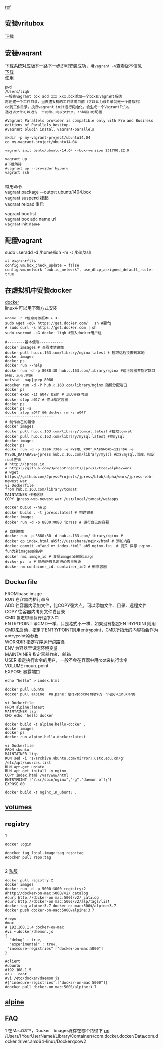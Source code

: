 [ref](http://blog.csdn.net/zhouhuakang/article/details/51098066)
## 安装vritubox
[下载](http://www.oracle.com/technetwork/server-storage/virtualbox/downloads/index.html)
## 安装vagrant
下载系统对应版本一路下一步即可安装成功，用`vagrant -v`查看版本信息  
[下载](https://www.vagrantup.com/downloads.html)  
[使用](https://www.vagrantup.com/docs/cli)

```
pwd
/Users/liqh
一般先vagrant box add xxx xxx.box添加一个box到vagrant系统
再创建一个工作目录，当做虚拟机的工作环境目前（可以认为该目录就是一个虚拟机）
cd到工作目录，执行vagrant init进行初始化，会生成一个VagrantFile。
通过该文件可以进行一个网络、同步文件夹、ssh端口的配置

#Vagrant Parallels provider is compatible only with Pro and Business editions of Parallels Desktop.
#vagrant plugin install vagrant-parallels

mkdir -p my-vagrant-project/ubuntu14.04
cd my-vagrant-project/ubuntu14.04

vagrant init bento/ubuntu-14.04 --box-version 201708.22.0

vagrant up
#下载等待
#vagrant up --provider hyperv
vagrant ssh


```
常用命令<br />
vagrant package --output ubuntu1404.box<br />
vagrant suspend 挂起<br />
vagrant reload 重启<br />

vagrant box list <br />
vagrant box add name url<br />
vagrant init name<br />

## 配置vagrant
sudo useradd -d /home/liqh -m -s /bin/zsh
```
vi Vagrantfile
config.vm.box_check_update = false
config.vm.network "public_network", use_dhcp_assigned_default_route: true
```


## 在虚拟机中安装docker
[docker](https://www.docker.com/)  <br />
linux中可以用下面方式安装
```
uname -r #检察内核版本 > 3.
sudo wget -qO- https://get.docker.com/ | sh #要fq
# sudo curl -s https://get.docker.com | sh
sudo usermod -aG docker liqh #加入docker用户组
 
#--------基本使用-----------
docker imsages # 查看本地镜像
docker pull hub.c.163.com/library/nginx:latest # 拉取远程镜像到本地
docker images 
docker ps
docker run --help
docker run -d -p 8080:80 hub.c.163.com/library/nginx #运行容器并指定端口映射，本地:容器
netstat -nap|grep 8080
#docker run -d -P hub.c.163.com/library/nginx 随机分配端口
docker ps
docker exec -it a047 bash # 进入容器内部
docker stop a047 # 停止指定容器
docker ps
docker ps -a
docker stop a047 && docker rm -v a047
-----------------------
# 制作自己的镜像
docker images
docker pull hub.c.163.com/library/tomcat:latest #拉取tomcat
docker pull hub.c.163.com/library/mysql:latest #拉mysql
docker images
docker ps
docker run -d -p 3306:3306 -e MYSQL_ROOT_PASSWORD=123456 -e MYSQL_DATABASE=jpress hub.c.163.com/library/mysql #运行mysql,创库，指定root密码
# http://jpress.io
# https://github.com/JpressProjects/jpress/tree/alpha/wars
# wget https://github.com/JpressProjects/jpress/blob/alpha/wars/jpress-web-newest.war
vi Dockerfile
from hub.c.163.com/library/tomcat
MAINTAINER 作者信息
COPY jpress-web-newest.war /usr/local/tomcat/webapps

docker build --help
docker build . -t jpress:latest # 构建镜像
docker images
dcoker run -d -p 8800:8080 jpress # 运行自己的容器

# 自制镜像
docker run -p 8880:80 -d hub.c.163.com/library/nginx # 
docker cp index.html ab5f://usr/share/nginx/html # 添加内容
docker commit -m"add my index.html" ab5 nginx-fun  # 提交 保存 nginx-fun为新images的名字
docker rmi image_id # 根据imageId删除image
docker ps -a # 显示所有已运行的容器历史
docker rm container_id1 container_id2 # 删除容器

```

## Dockerfile
FROM base image<br />
RUN 在容器内执行命令<br />
ADD 往容器内添加文件，比COPY强大点，可以添加文件、目录、远程文件<br />
COPY 往容器内拷贝文件或目录<br />
CMD 指定容器执行程序入口<br />
ENTRYPOINT 与CMD一样，只是格式不一样，如果没有指定ENTRYPOINT则用CMD来启动，指定了ENTRYPOINT则用entrypoint，CMD所指示的内容将会作为entrypoint的参数<br />
WORKDIR 指定程序运行的路径<br />
ENV 为容器里设定环境变量<br />
MAINTAINER 指定容器作者、邮箱<br />
USER 指定执行命令的用户，一般不会在容器中用root来执行命令<br />
VOLUME mount point<br />
EXPOSE 暴露端口<br />

```
echo "hello" > index.html

docker pull ubuntu
docker pull alpine  #alpine：是针对docker制作的一个极小linux环境

vi Dockerfile
FROM alpine:latest
MAINTAINER liqh
CMD echo 'hello docker'

docker build -t alpine-hello-docker .
docker images
docker ps
docker run alpine-hello-docker:latest 

vi Dockerfile
FROM ubuntu
MAINTAINER liqh
RUN sed -i 's/archive.ubuntu.com/mirrors.ustc.edu.cn/g' /etc/apt/sources.list
RUN apt-get update
RUN apt-get install -y nginx
COPY index.html /var/www/html
ENTRYPOINT ["/usr/sbin/nginx","-g","daemon off;"]
EXPOSE 80

docker build -t nginx_in_ubuntu .

```
## [volumes](https://docs.docker.com/engine/admin/volumes/volumes/)

## registry
1 
```
docker login

#docker tag local-image:tag repo:tag
#docker pull repo:tag


```
2 [私服](https://docs.docker.com/registry/)
```
docker pull registry:2
docker images
docker run -d -p 5000:5000 registry:2 
#http://docker-on-mac:5000/v2/_catalog
#curl http://docker-on-mac:5000/v2/_catalog
#curl http://docker-on-mac:5000/v2/alp/tags/list
docker tag alpine:3.7 docker-on-mac:5000/alpine:3.7
docker push docker-on-mac:5000/alpine:3.7

#repo
#mac
# 192.168.1.4 docker-on-mac
#vi ~.docker/daemon.js
{
  "debug" : true,
  "experimental" : true,
 "insecure-registries":["docker-on-mac:5000"]
}

#client
#ubuntu
#192.168.1.5
#su - root
#vi /etc/docker/daemon.js
#{"insecure-registries":["docker-on-mac:5000"]}
#docker pull docker-on-mac:5000/alpine:3.7
```

## [alpine](https://www.cnblogs.com/zhangmingcheng/p/7122386.html)

## FAQ
1 在MacOS下，Docker　images保存在哪个路径下 [ref](http://blog.csdn.net/tony1130/article/details/53181071)
/Users/{YourUserName}/Library/Containers/com.docker.docker/Data/com.docker.driver.amd64-linux/Docker.qcow2
